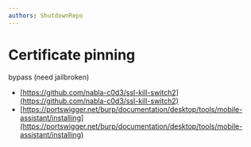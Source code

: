 ```yaml
---
authors: ShutdownRepo
---
```


# Certificate pinning

bypass (need jailbroken)

* [https://github.com/nabla-c0d3/ssl-kill-switch2](https://github.com/nabla-c0d3/ssl-kill-switch2)
* [https://portswigger.net/burp/documentation/desktop/tools/mobile-assistant/installing](https://portswigger.net/burp/documentation/desktop/tools/mobile-assistant/installing)

